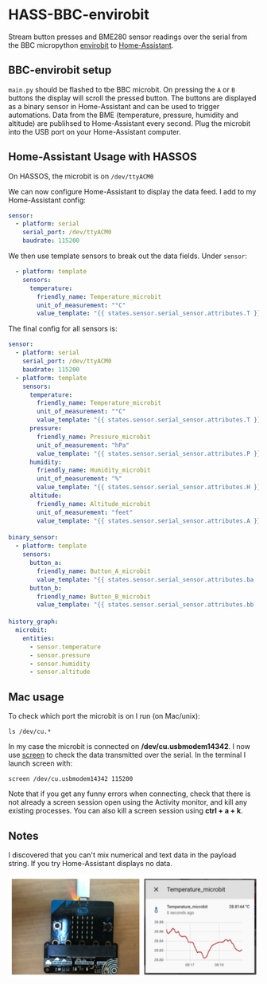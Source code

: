 # HASS-BBC-envirobit
Stream button presses and BME280 sensor readings over the serial from the BBC micropython [envirobit](https://github.com/pimoroni/micropython-envirobit) to [Home-Assistant](https://www.home-assistant.io/). 

## BBC-envirobit setup
`main.py` should be flashed to tbe BBC microbit. On pressing the `A` or `B` buttons the display will scroll the pressed button. The buttons are displayed as a binary sensor in Home-Assistant and can be used to trigger automations. 
Data from the BME (temperature, pressure, humidity and altitude) are publihsed to Home-Assistant every second. Plug the microbit into the USB port on your Home-Assistant computer. 

## Home-Assistant Usage with HASSOS

On HASSOS, the microbit is on `/dev/ttyACM0`

We can now configure Home-Assistant to display the data feed. I add to my Home-Assistant config:
```yaml
sensor:
  - platform: serial
    serial_port: /dev/ttyACM0
    baudrate: 115200
```

We then use template sensors to break out the data fields. Under `sensor`:
```yaml
  - platform: template
    sensors:
      temperature:
        friendly_name: Temperature_microbit
        unit_of_measurement: "°C"
        value_template: "{{ states.sensor.serial_sensor.attributes.T }}"
```

The final config for all sensors is:
```yaml
sensor:
  - platform: serial
    serial_port: /dev/ttyACM0
    baudrate: 115200
  - platform: template
    sensors:
      temperature:
        friendly_name: Temperature_microbit
        unit_of_measurement: "°C"
        value_template: "{{ states.sensor.serial_sensor.attributes.T }}"
      pressure:
        friendly_name: Pressure_microbit
        unit_of_measurement: "hPa"
        value_template: "{{ states.sensor.serial_sensor.attributes.P }}"
      humidity:
        friendly_name: Humidity_microbit
        unit_of_measurement: "%"
        value_template: "{{ states.sensor.serial_sensor.attributes.H }}"
      altitude:
        friendly_name: Altitude_microbit
        unit_of_measurement: "feet"
        value_template: "{{ states.sensor.serial_sensor.attributes.A }}"

binary_sensor:
  - platform: template
    sensors:
      button_a:
        friendly_name: Button_A_microbit
        value_template: "{{ states.sensor.serial_sensor.attributes.ba |float > 0}}"
      button_b:
        friendly_name: Button_B_microbit
        value_template: "{{ states.sensor.serial_sensor.attributes.bb |float > 0}}"

history_graph:
  microbit:
    entities:
      - sensor.temperature
      - sensor.pressure
      - sensor.humidity
      - sensor.altitude

```
## Mac usage
To check which port the microbit is on I run (on Mac/unix):
```
ls /dev/cu.*
```
In my case the microbit is connected on **/dev/cu.usbmodem14342**. I now use [screen](https://geekinc.ca/using-screen-as-a-serial-terminal-on-mac-os-x/) to check the data transmitted over the serial. In the terminal I launch screen with:
```
screen /dev/cu.usbmodem14342 115200
```
Note that if you get any funny errors when connecting, check that there is not already a screen session open using the Activity monitor, and kill any existing processes. You can also kill a screen session using **ctrl + a + k**.

## Notes
I discovered that you can't mix numerical and text data in the payload string. If you try Home-Assistant displays no data.

<p align="center">
<img src="https://github.com/robmarkcole/HASS-BBC-envirobit/blob/master/usage.png" width="900">
</p>